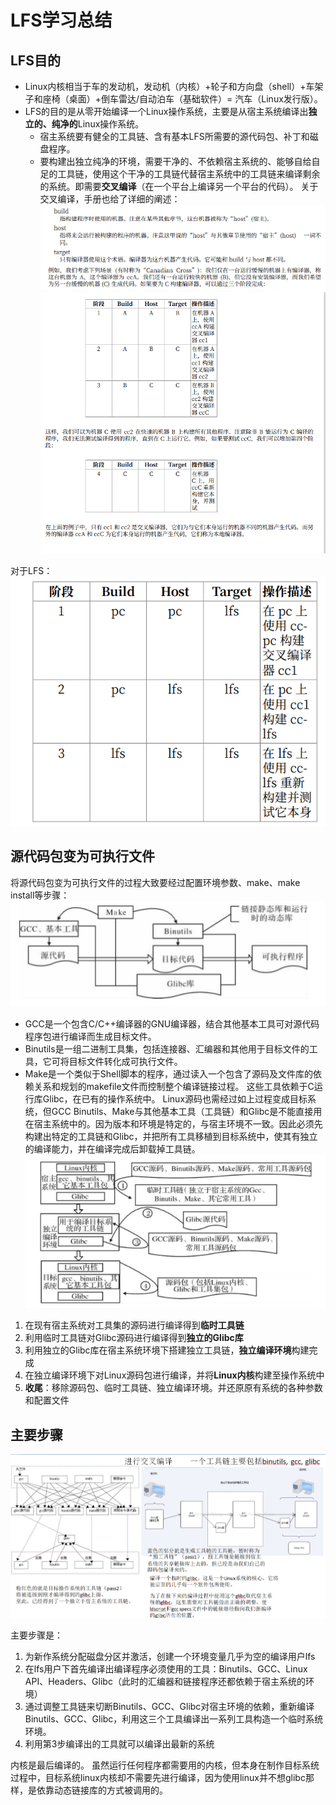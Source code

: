 # LFS学习总结
## LFS目的
- Linux内核相当于车的发动机，发动机（内核）+轮子和方向盘（shell）+车架子和座椅（桌面）+倒车雷达/自动泊车（基础软件）= 汽车（Linux发行版）。
- LFS的目的是从零开始编译一个Linux操作系统，主要是从宿主系统编译出**独立的、纯净的**Linux操作系统。
  - 宿主系统要有健全的工具链、含有基本LFS所需要的源代码包、补丁和磁盘程序。
  - 要构建出独立纯净的环境，需要干净的、不依赖宿主系统的、能够自给自足的工具链，使用这个干净的工具链代替宿主系统中的工具链来编译剩余的系统。即需要**交叉编译**（在一个平台上编译另一个平台的代码）。
关于交叉编译，手册也给了详细的阐述：
![](.img/sum/1.png)
![](.img/sum/2.png)

对于LFS：
![](.img/sum/3.png)

##  源代码包变为可执行文件
将源代码包变为可执行文件的过程大致要经过配置环境参数、make、make install等步骤：
![](.img/sum/sourceCode.png)
- GCC是一个包含C/C++编译器的GNU编译器，结合其他基本工具可对源代码程序包进行编译而生成目标文件。
- Binutils是一组二进制工具集，包括连接器、汇编器和其他用于目标文件的工具，它可将目标文件转化成可执行文件。
- Make是一个类似于Shell脚本的程序，通过读入一个包含了源码及文件库的依赖关系和规划的makefile文件而控制整个编译链接过程。
这些工具依赖于C运行库Glibc，在已有的操作系统中。
Linux源码也需经过如上过程变成目标系统，但GCC Binutils、Make与其他基本工具（工具链）和Glibc是不能直接用在宿主系统中的。因为版本和环境是特定的，与宿主环境不一致。因此必须先构建出特定的工具链和Glibc，并把所有工具移植到目标系统中，使其有独立的编译能力，并在编译完成后卸载掉工具链。
![](.img/sum/step.png)

1. 在现有宿主系统对工具集的源码进行编译得到**临时工具链**
2. 利用临时工具链对Glibc源码进行编译得到**独立的Glibc库**
3. 利用独立的Glibc库在宿主系统环境下搭建独立工具链，**独立编译环境**构建完成
4. 在独立编译环境下对Linux源码包进行编译，并将**Linux内核**构建至操作系统中
5. **收尾**：移除源码包、临时工具链、独立编译环境。并还原原有系统的各种参数和配置文件

## 主要步骤

![](.img/sum/toolLink.png)

主要步骤是：
1. 为新作系统分配磁盘分区并激活，创建一个环境变量几乎为空的编译用户lfs
2. 在lfs用户下首先编译出编译程序必须使用的工具：Binutils、GCC、Linux API、Headers、Glibc（此时的汇编器和链接程序还都依赖于宿主系统的环境）
3. 通过调整工具链来切断Binutils、GCC、Glibc对宿主环境的依赖，重新编译Binutils、GCC、Glibc，利用这三个工具编译出一系列工具构造一个临时系统环境。
4. 利用第3步编译出的工具就可以编译出最新的系统

内核是最后编译的。
虽然运行任何程序都需要用的内核，但本身在制作目标系统过程中，目标系统linux内核却不需要先进行编译，因为使用linux并不想glibc那样，是依靠动态链接库的方式被调用的。